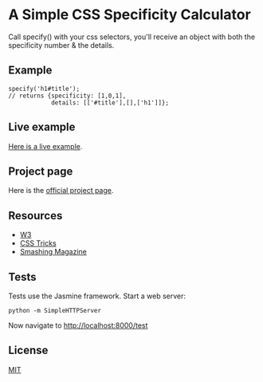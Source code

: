 # A Simple CSS Specificity Calculator
Call specify() with your css selectors, you'll receive an object with both the specificity number & the details.

## Example
    specify('h1#title');                
    // returns {specificity: [1,0,1],
                details: [['#title'],[],['h1']]};

## Live example
[Here is a live example](http://carlsednaoui.github.io/ouispecify/example.html).

## Project page
Here is the [official project page](http://carlsednaoui.github.io/ouispecify/).

## Resources
- [W3](http://www.w3.org/TR/selectors/)
- [CSS Tricks](http://css-tricks.com/specifics-on-css-specificity/)
- [Smashing Magazine](http://coding.smashingmagazine.com/2007/07/27/css-specificity-things-you-should-know/)

## Tests
Tests use the Jasmine framework. Start a web server:
    
    python -m SimpleHTTPServer

Now navigate to [http://localhost:8000/test](http://localhost:8000/test)

## License
[MIT](http://opensource.org/licenses/MIT)

